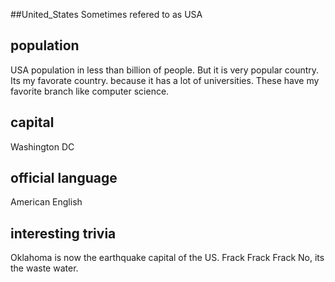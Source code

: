 ##United_States
Sometimes refered to as USA

## population
USA population in less than billion of people. But it is very popular country.
Its  my favorate country. because it has a lot of universities. These have my favorite branch like computer science.

## capital
 
Washington DC
 
## official language
American English


## interesting trivia

Oklahoma is now the earthquake capital of the US.
Frack Frack Frack 
No, its the waste water. 

